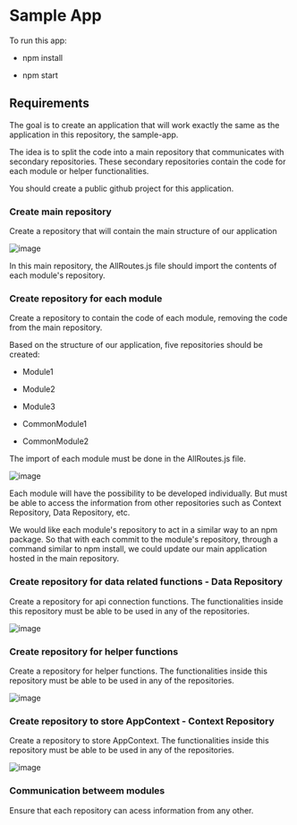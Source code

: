 # Sample App

To run this app:
- npm install
* npm start

## Requirements

The goal is to create an application that will work exactly the same as the application in this repository, the sample-app.

The idea is to split the code into a main repository that communicates with secondary repositories. 
These secondary repositories contain the code for each module or helper functionalities.

You should create a public github project for this application.

### Create main repository
Create a repository that will contain the main structure of our application

![image](https://github.com/carolinaverissimoreis/sample-app/assets/140642257/c9c1595a-e995-4549-b3eb-9bc55c7657fb)


In this main repository, the AllRoutes.js file should import the contents of each module's repository.

### Create repository for each module
Create a repository to contain the code of each module, removing the code from the main repository.

Based on the structure of our application, five repositories should be created:

- Module1
* Module2
+ Module3
- CommonModule1
* CommonModule2

The import of each module must be done in the AllRoutes.js file. 

![image](https://github.com/carolinaverissimoreis/sample-app/assets/140642257/9ed280ad-6e09-40af-890f-e6971ac58b62)


Each module will have the possibility to be developed individually. But must be able to access the information from other repositories such as Context Repository, Data Repository, etc.

We would like each module's repository to act in a similar way to an npm package. 
So that with each commit to the module's repository, through a command similar to npm install, we could update our main application hosted in the main repository.

### Create repository for data related functions - Data Repository
Create a repository for api connection functions.
The functionalities inside this repository must be able to be used in any of the repositories.

![image](https://github.com/carolinaverissimoreis/sample-app/assets/140642257/2b55048c-6d2c-492a-b4ba-4a6447b08c86)


### Create repository for helper functions 
Create a repository for helper functions.
The functionalities inside this repository must be able to be used in any of the repositories.

![image](https://github.com/carolinaverissimoreis/sample-app/assets/140642257/ebbc79fc-f51c-4764-a46a-c6765d5e20f4)


### Create repository to store AppContext -  Context Repository
Create a repository to store AppContext.
The functionalities inside this repository must be able to be used in any of the repositories.

![image](https://github.com/carolinaverissimoreis/sample-app/assets/140642257/0e538e3c-297a-4172-b5da-20bd58ca4e63)


### Communication betweem modules
Ensure that each repository can acess information from any other.
